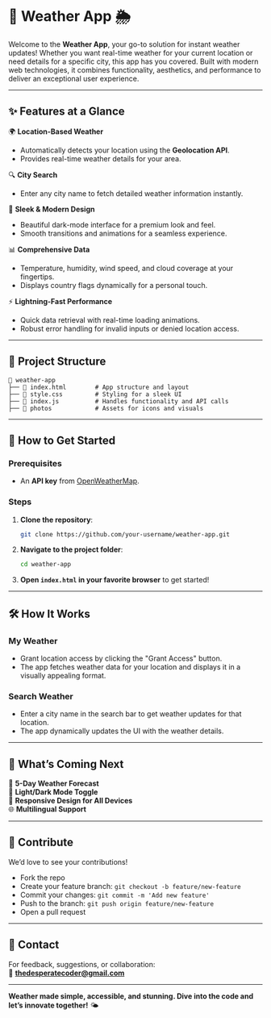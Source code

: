 # 🌟 Weather App 🌦️  

Welcome to the **Weather App**, your go-to solution for instant weather updates! Whether you want real-time weather for your current location or need details for a specific city, this app has you covered. Built with modern web technologies, it combines functionality, aesthetics, and performance to deliver an exceptional user experience.  

---

## ✨ Features at a Glance  

🌍 **Location-Based Weather**  
- Automatically detects your location using the **Geolocation API**.  
- Provides real-time weather details for your area.  

🔍 **City Search**  
- Enter any city name to fetch detailed weather information instantly.  

🎨 **Sleek & Modern Design**  
- Beautiful dark-mode interface for a premium look and feel.  
- Smooth transitions and animations for a seamless experience.  

📊 **Comprehensive Data**  
- Temperature, humidity, wind speed, and cloud coverage at your fingertips.  
- Displays country flags dynamically for a personal touch.  

⚡ **Lightning-Fast Performance**  
- Quick data retrieval with real-time loading animations.  
- Robust error handling for invalid inputs or denied location access.  

---

## 📂 Project Structure  

```
📁 weather-app  
├── 📄 index.html        # App structure and layout  
├── 📄 style.css         # Styling for a sleek UI  
├── 📄 index.js          # Handles functionality and API calls  
├── 📁 photos            # Assets for icons and visuals  
```

---

## 🚀 How to Get Started  

### Prerequisites  
- An **API key** from [OpenWeatherMap](https://openweathermap.org/).  

### Steps  
1. **Clone the repository**:  
   ```bash  
   git clone https://github.com/your-username/weather-app.git  
   ```  

2. **Navigate to the project folder**:  
   ```bash  
   cd weather-app  
   ```  

3. **Open `index.html` in your favorite browser** to get started!  

---

## 🛠️ How It Works  

### **My Weather**  
- Grant location access by clicking the "Grant Access" button.  
- The app fetches weather data for your location and displays it in a visually appealing format.  

### **Search Weather**  
- Enter a city name in the search bar to get weather updates for that location.  
- The app dynamically updates the UI with the weather details.  

---

## 🌈 What’s Coming Next  

🚀 **5-Day Weather Forecast**  
🌟 **Light/Dark Mode Toggle**  
📱 **Responsive Design for All Devices**  
🌐 **Multilingual Support**  

---

## 🤝 Contribute  

We’d love to see your contributions!  
- Fork the repo  
- Create your feature branch: `git checkout -b feature/new-feature`  
- Commit your changes: `git commit -m 'Add new feature'`  
- Push to the branch: `git push origin feature/new-feature`  
- Open a pull request  

---

## 📧 Contact  

For feedback, suggestions, or collaboration:  
📩 **thedesperatecoder@gmail.com**  

---

**Weather made simple, accessible, and stunning. Dive into the code and let’s innovate together!** 🌤️  
